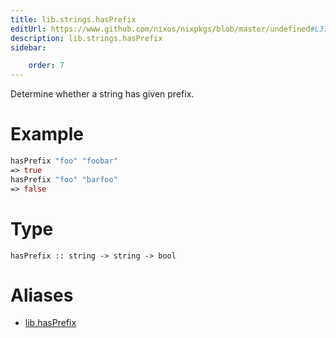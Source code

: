 ```yaml
---
title: lib.strings.hasPrefix
editUrl: https://www.github.com/nixos/nixpkgs/blob/master/undefined#L371C5
description: lib.strings.hasPrefix
sidebar:

    order: 7
---
```


Determine whether a string has given prefix.

# Example

```nix
hasPrefix "foo" "foobar"
=> true
hasPrefix "foo" "barfoo"
=> false
```

# Type

```
hasPrefix :: string -> string -> bool
```


# Aliases

- [lib.hasPrefix](/nix-doc-comments/reference/lib/lib-hasprefix)


